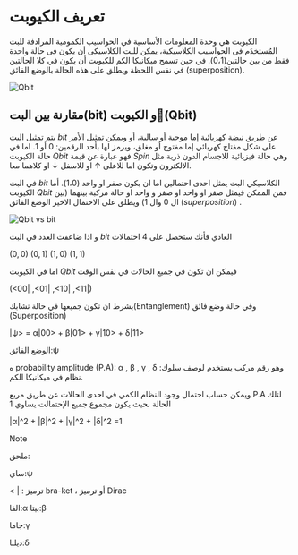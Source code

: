 # تعريف الكيوبت 
الكيوبت هي وحدة المعلومات الأساسية في الحواسيب الكمومية المرادفة للبت المُستخدَم في الحواسيب الكلاسيكية، يمكن للبت الكلاسيكي أن يكون في حالة واحدة فقط من بين حالتين(0،1). في حين تسمح ميكانيكا الكم للكيوبت أن يكون في كلا الحالتين في نفس اللحظة ويطلق على هذه الحالة بالوضع الفائق (superposition).



 ![Qbit ](~/images/QBit.png)




## مقارنة بين البت(bit) و الكيوبت(َQbit)

يتم تمثيل البت $bit$ عن طريق نبضة كهربائية إما موجبة أو سالبة، أو ويمكن تمثيل الأمر على شكل مفتاح كهربائي إما مفتوح أو مغلق، ويرمز لها بأحد الرقمين: $0$ أو $1$. اما في حالة الكيوبت $Qbit$ فهو عبارة عن قيمة $Spin$ وهي حالة فيزيائية للاجسام الدون ذرية مثل الالكترون وتكون اما للاعلى $↑$ او للاسفل $↓$ او كلاهما معا. 
 


في البت $bit$ الكلاسيكي البت يمثل احدى احتمالين اما ان يكون صفر او واحد (1،0). أما الكيوبت $Qbit$ فمن الممكن فيمثل صفر او واحد او صفر و واحد او حالة مركبة بينهما (بين ال 0 وال 1) ويطلق على الاحتمال الاخير الوضع الفائق $(superposition)$ .

 ![Qbit vs bit ](~/images/bit_vs_Qbit.jpeg)


و اذا ضاعفت العدد في البت $bit$ العادي فأنك ستحصل على 4 احتمالات 

$(0,0)$
$(0,1)$
$(1,0)$
$(1,1)$

اما في الكيوبت $Qbit$ فيمكن ان تكون في جميع الحالات في نفس الوقت
 
 
 (<00| ,<01| ,<10| ,<11|)
 
 بشرط ان تكون جميعها في حالة تشابك(Entanglement) وفي حالة وضع فائق (Superposition)  

|ψ> = α|00> + β|01> + γ|10> + δ|11>


 الوضع الفائق:ψ
 
 
ه probability amplitude (P.A):  α , β , γ , δ :وهو رقم مركب يستخدم لوصف سلوك نظام في ميكانيكا الكم.
 
 ويمكن حساب احتمال وجود النظام الكمي في احدى الحالات عن طريق مربع P.A لتلك الحالة بحيث يكون مجموع جميع الإحتمالت يساوي 1
 
 |α|^2 + |β|^2 + |γ|^2 + |δ|^2 =1 
 
 <PackageReference Include="Microsoft.DocAsCode.App" Version="2.60.0" />
 
> [!NOTE]
 > ملحق:
 >
> ساي:ψ
>
>
 > <  |  : ترميز bra-ket ، أو ترميز Dirac 
>
 > الفا:α
 > بيتا:β
>
> جاما:γ 
>
> ديلتا:δ






 






